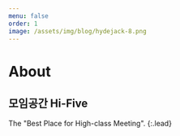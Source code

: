 ```yaml
---
menu: false 
order: 1
image: /assets/img/blog/hydejack-8.png
---
```


# About
## 모임공간 Hi-Five 

The "Best Place for High-class Meeting".
{:.lead}

